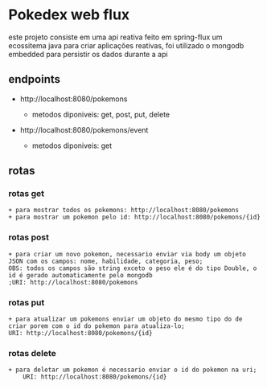 # Pokedex web flux

este projeto consiste em uma api reativa feito em spring-flux um ecossitema java
para criar aplicações reativas, foi utilizado o mongodb embedded para persistir os
dados durante a api

## endpoints
+ http://localhost:8080/pokemons
    + metodos diponiveis: get, post, put, delete

+ http://localhost:8080/pokemons/event
    + metodos diponiveis: get

## rotas
### rotas get
    + para mostrar todos os pokemons: http://localhost:8080/pokemons
    + para mostrar um pokemon pelo id: http://localhost:8080/pokemons/{id}

### rotas post
    + para criar um novo pokemon, necessario enviar via body um objeto JSON com os campos: nome, habilidade, categoria, peso;
    OBS: todos os campos são string exceto o peso ele é do tipo Double, o id é gerado automaticamente pelo mongodb
    ;URI: http://localhost:8080/pokemons
### rotas put
    + para atualizar um pokemons enviar um objeto do mesmo tipo do de criar porem com o id do pokemon para atualiza-lo;
    URI: http://localhost:8080/pokemons/{id}
### rotas delete
    + para deletar um pokemon é necessario enviar o id do pokemon na uri;
        URI: http://localhost:8080/pokemons/{id}

